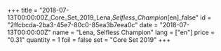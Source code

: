 +++
title = "2018-07-13T00:00:00Z_Core_Set_2019_Lena,_Selfless_Champion_[en]_false"
id = "2ffcbcda-2ba3-45e7-80c0-85ea3b7eea0c"
date = "2018-07-13T00:00:00Z"
name = "Lena, Selfless Champion"
lang = ["en"]
price = "0.31"
quantity = 1
foil = false
set = "Core Set 2019"
+++

